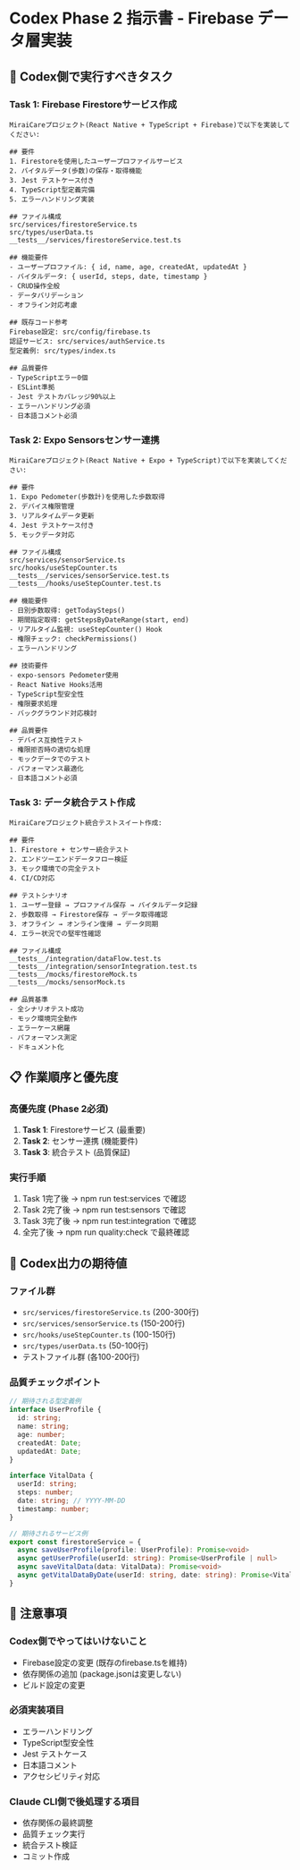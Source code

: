 # Codex Phase 2 指示書 - Firebase データ層実装

## 🎯 Codex側で実行すべきタスク

### **Task 1: Firebase Firestoreサービス作成**

```
MiraiCareプロジェクト(React Native + TypeScript + Firebase)で以下を実装してください:

## 要件
1. Firestoreを使用したユーザープロファイルサービス
2. バイタルデータ(歩数)の保存・取得機能
3. Jest テストケース付き
4. TypeScript型定義完備
5. エラーハンドリング実装

## ファイル構成
src/services/firestoreService.ts
src/types/userData.ts
__tests__/services/firestoreService.test.ts

## 機能要件
- ユーザープロファイル: { id, name, age, createdAt, updatedAt }
- バイタルデータ: { userId, steps, date, timestamp }
- CRUD操作全般
- データバリデーション
- オフライン対応考慮

## 既存コード参考
Firebase設定: src/config/firebase.ts
認証サービス: src/services/authService.ts
型定義例: src/types/index.ts

## 品質要件
- TypeScriptエラー0個
- ESLint準拠
- Jest テストカバレッジ90%以上
- エラーハンドリング必須
- 日本語コメント必須
```

### **Task 2: Expo Sensorsセンサー連携**

```
MiraiCareプロジェクト(React Native + Expo + TypeScript)で以下を実装してください:

## 要件
1. Expo Pedometer(歩数計)を使用した歩数取得
2. デバイス権限管理
3. リアルタイムデータ更新
4. Jest テストケース付き
5. モックデータ対応

## ファイル構成
src/services/sensorService.ts
src/hooks/useStepCounter.ts
__tests__/services/sensorService.test.ts
__tests__/hooks/useStepCounter.test.ts

## 機能要件
- 日別歩数取得: getTodaySteps()
- 期間指定取得: getStepsByDateRange(start, end)
- リアルタイム監視: useStepCounter() Hook
- 権限チェック: checkPermissions()
- エラーハンドリング

## 技術要件
- expo-sensors Pedometer使用
- React Native Hooks活用
- TypeScript型安全性
- 権限要求処理
- バックグラウンド対応検討

## 品質要件
- デバイス互換性テスト
- 権限拒否時の適切な処理
- モックデータでのテスト
- パフォーマンス最適化
- 日本語コメント必須
```

### **Task 3: データ統合テスト作成**

```
MiraiCareプロジェクト統合テストスイート作成:

## 要件
1. Firestore + センサー統合テスト
2. エンドツーエンドデータフロー検証
3. モック環境での完全テスト
4. CI/CD対応

## テストシナリオ
1. ユーザー登録 → プロファイル保存 → バイタルデータ記録
2. 歩数取得 → Firestore保存 → データ取得確認
3. オフライン → オンライン復帰 → データ同期
4. エラー状況での堅牢性確認

## ファイル構成
__tests__/integration/dataFlow.test.ts
__tests__/integration/sensorIntegration.test.ts
__tests__/mocks/firestoreMock.ts
__tests__/mocks/sensorMock.ts

## 品質基準
- 全シナリオテスト成功
- モック環境完全動作
- エラーケース網羅
- パフォーマンス測定
- ドキュメント化
```

## 📋 作業順序と優先度

### **高優先度 (Phase 2必須)**
1. **Task 1**: Firestoreサービス (最重要)
2. **Task 2**: センサー連携 (機能要件)
3. **Task 3**: 統合テスト (品質保証)

### **実行手順**
1. Task 1完了後 → npm run test:services で確認
2. Task 2完了後 → npm run test:sensors で確認 
3. Task 3完了後 → npm run test:integration で確認
4. 全完了後 → npm run quality:check で最終確認

## 🔧 Codex出力の期待値

### **ファイル群**
- `src/services/firestoreService.ts` (200-300行)
- `src/services/sensorService.ts` (150-200行)
- `src/hooks/useStepCounter.ts` (100-150行)
- `src/types/userData.ts` (50-100行)
- テストファイル群 (各100-200行)

### **品質チェックポイント**
```typescript
// 期待される型定義例
interface UserProfile {
  id: string;
  name: string;
  age: number;
  createdAt: Date;
  updatedAt: Date;
}

interface VitalData {
  userId: string;
  steps: number;
  date: string; // YYYY-MM-DD
  timestamp: number;
}

// 期待されるサービス例
export const firestoreService = {
  async saveUserProfile(profile: UserProfile): Promise<void>
  async getUserProfile(userId: string): Promise<UserProfile | null>
  async saveVitalData(data: VitalData): Promise<void>
  async getVitalDataByDate(userId: string, date: string): Promise<VitalData[]>
}
```

## 🚨 注意事項

### **Codex側でやってはいけないこと**
- Firebase設定の変更 (既存のfirebase.tsを維持)
- 依存関係の追加 (package.jsonは変更しない)
- ビルド設定の変更

### **必須実装項目**
- エラーハンドリング
- TypeScript型安全性
- Jest テストケース
- 日本語コメント
- アクセシビリティ対応

### **Claude CLI側で後処理する項目**
- 依存関係の最終調整
- 品質チェック実行
- 統合テスト検証
- コミット作成